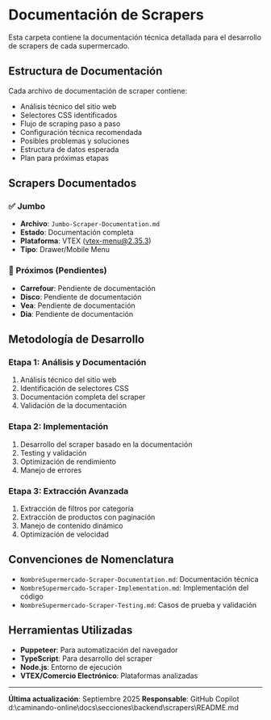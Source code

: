 # Documentación de Scrapers

Esta carpeta contiene la documentación técnica detallada para el desarrollo de scrapers de cada supermercado.

## Estructura de Documentación

Cada archivo de documentación de scraper contiene:
- Análisis técnico del sitio web
- Selectores CSS identificados
- Flujo de scraping paso a paso
- Configuración técnica recomendada
- Posibles problemas y soluciones
- Estructura de datos esperada
- Plan para próximas etapas

## Scrapers Documentados

### ✅ Jumbo
- **Archivo**: `Jumbo-Scraper-Documentation.md`
- **Estado**: Documentación completa
- **Plataforma**: VTEX (vtex-menu@2.35.3)
- **Tipo**: Drawer/Mobile Menu

### 🔄 Próximos (Pendientes)
- **Carrefour**: Pendiente de documentación
- **Disco**: Pendiente de documentación
- **Vea**: Pendiente de documentación
- **Dia**: Pendiente de documentación

## Metodología de Desarrollo

### Etapa 1: Análisis y Documentación
1. Análisis técnico del sitio web
2. Identificación de selectores CSS
3. Documentación completa del scraper
4. Validación de la documentación

### Etapa 2: Implementación
1. Desarrollo del scraper basado en la documentación
2. Testing y validación
3. Optimización de rendimiento
4. Manejo de errores

### Etapa 3: Extracción Avanzada
1. Extracción de filtros por categoría
2. Extracción de productos con paginación
3. Manejo de contenido dinámico
4. Optimización de velocidad

## Convenciones de Nomenclatura

- `NombreSupermercado-Scraper-Documentation.md`: Documentación técnica
- `NombreSupermercado-Scraper-Implementation.md`: Implementación del código
- `NombreSupermercado-Scraper-Testing.md`: Casos de prueba y validación

## Herramientas Utilizadas

- **Puppeteer**: Para automatización del navegador
- **TypeScript**: Para desarrollo del scraper
- **Node.js**: Entorno de ejecución
- **VTEX/Comercio Electrónico**: Plataformas analizadas

---

**Última actualización**: Septiembre 2025
**Responsable**: GitHub Copilot</content>
<parameter name="filePath">d:\caminando-online\docs\secciones\backend\scrapers\README.md
